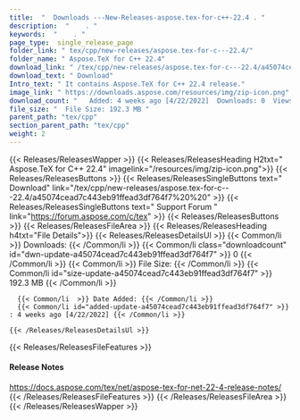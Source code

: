 ```yaml
---
title:  "  Downloads ---New-Releases-aspose.tex-for-c++-22.4 . " 
description:  "    . " 
keywords:  "    . " 
page_type:  single_release_page
folder_link: " tex/cpp/new-releases/aspose.tex-for-c---22.4/"
folder_name: " Aspose.TeX for C++ 22.4"
download_link: " /tex/cpp/new-releases/aspose.tex-for-c---22.4/a45074cead7c443eb91ffead3df764f7"
download_text: " Download"
Intro_text: " It contains Aspose.TeX for C++ 22.4 release."
image_link: " https://downloads.aspose.com/resources/img/zip-icon.png"
download_count: "   Added: 4 weeks ago [4/22/2022]  Downloads: 0  Views: 8"
file_size: "  File Size: 192.3 MB "
parent_path: "tex/cpp"
section_parent_path: "tex/cpp"
weight: 2 
---
```


{{< Releases/ReleasesWapper >}}
  {{< Releases/ReleasesHeading H2txt=" Aspose.TeX for C++ 22.4" imagelink="/resources/img/zip-icon.png">}}
  {{< Releases/ReleasesButtons >}}
    {{< Releases/ReleasesSingleButtons text=" Download" link="/tex/cpp/new-releases/aspose.tex-for-c---22.4/a45074cead7c443eb91ffead3df764f7%20%20" >}}
    {{< Releases/ReleasesSingleButtons text=" Support Forum " link="https://forum.aspose.com/c/tex" >}}
  {{< Releases/ReleasesButtons >}}
  {{< Releases/ReleasesFileArea >}}
    {{< Releases/ReleasesHeading h4txt="File Details">}}
    {{< Releases/ReleasesDetailsUl >}}
            {{< Common/li  >}} Downloads: {{< /Common/li >}} 
      {{< Common/li class="downloadcount" id="dwn-update-a45074cead7c443eb91ffead3df764f7" >}} 0 {{< /Common/li >}} 
      {{< Common/li  >}} File Size: {{< /Common/li >}} 
      {{< Common/li id="size-update-a45074cead7c443eb91ffead3df764f7" >}} 192.3 MB {{< /Common/li >}} 


      {{< Common/li  >}} Date Added: {{< /Common/li >}} 
      {{< Common/li id="added-update-a45074cead7c443eb91ffead3df764f7" >}} : 4 weeks ago [4/22/2022] {{< /Common/li >}} 

    {{< /Releases/ReleasesDetailsUl >}}

  {{< Releases/ReleasesFileFeatures >}}
      <h4>Release Notes</h4><div><a href="https://docs.aspose.com/tex/net/aspose-tex-for-net-22-4-release-notes/">https://docs.aspose.com/tex/net/aspose-tex-for-net-22-4-release-notes/</a></div>
  {{< /Releases/ReleasesFileFeatures >}}
 {{< /Releases/ReleasesFileArea >}}
{{< /Releases/ReleasesWapper >}}


